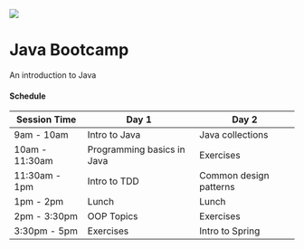 ![](https://ga-dash.s3.amazonaws.com/production/assets/logo-9f88ae6c9c3871690e33280fcf557f33.png)

# Java Bootcamp

An introduction to Java

#### Schedule

| Session Time   | Day 1                      | Day 2                  |
| -------------- | -------------------------- | ---------------------- |
| 9am - 10am     | Intro to Java              | Java collections       |
| 10am - 11:30am | Programming basics in Java | Exercises              |
| 11:30am - 1pm  | Intro to TDD               | Common design patterns |
| 1pm - 2pm      | Lunch                      | Lunch                  |
| 2pm - 3:30pm   | OOP Topics                 | Exercises              |
| 3:30pm - 5pm   | Exercises                  | Intro to Spring        |
